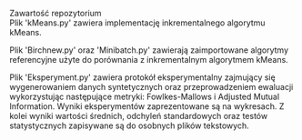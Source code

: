 Zawartość repozytorium    
Plik 'kMeans.py' zawiera implementację inkrementalnego algorytmu kMeans.

Plik 'Birchnew.py' oraz 'Minibatch.py' zawierają zaimportowane algorytmy referencyjne użyte do porównania z inkrementalnym algorytmem kMeans.

Plik 'Eksperyment.py' zawiera protokół eksperymentalny zajmujący się wygenerowaniem danych syntetycznych oraz przeprowadzeniem ewaluacji wykorzystując następujące metryki: Fowlkes-Mallows i  Adjusted Mutual Information.
Wyniki eksperymentów zaprezentowane są na wykresach. Z kolei wyniki wartości średnich, odchyleń standardowych oraz testów statystycznych zapisywane są do osobnych plików tekstowych.



